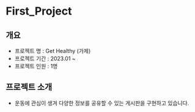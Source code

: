 # First_Project

## 개요
- 프로젝트 명 : Get Healthy (가제)
- 프로젝트 기간 : 2023.01 ~ 
- 프로젝트 인원 : 1명 


## 프로젝트 소개
- 운동에 관심이 생겨 다양한 정보를 공유할 수 있는 게시판을 구현하고 있습니다. 
